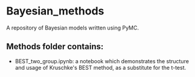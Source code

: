 # Bayesian_methods
A repository of Bayesian models written using PyMC.

## Methods folder contains:

- BEST_two_group.ipynb: a notebook which demonstrates the structure and usage of Kruschke's BEST method, as a substitute for the t-test.

